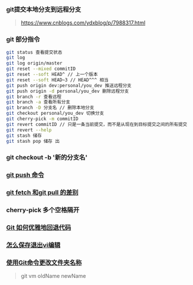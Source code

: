 ### git提交本地分支到远程分支
> https://www.cnblogs.com/ydxblog/p/7988317.html
### git 部分指令
```bash
git status 查看提交状态
git log
git log origin/master
git reset --mixed commitID
git reset --soft HEAD^ // 上一个版本
git reset --soft HEAD~3 // HEAD^^^ 相当
git push origin dev:personal/you_dev 推送远程分支
git push origin -d personal/you_dev 删除远程分支
git branch -r 查看远程
git branch -a 查看所有分支
git branch -D 分支名 // 删除本地分支
git checkout personal/you_dev 切换分支
git cherry-pick -m commitID
git revert commitID // 只是一条当前提交，而不是从现在到目标提交之间的所有提交
git revert --help
git stash 储存
git stash pop 储存 出
```

### git checkout -b '新的分支名'
### [git push 命令](https://www.runoob.com/git/git-push.html)
### [git fetch 和git pull 的差别](https://www.cnblogs.com/windok/p/13291414.html)
### cherry-pick 多个空格隔开
### [Git 如何优雅地回退代码](https://www.cnblogs.com/zhenbianshu/p/12018714.html)
### [怎么保存退出vi编辑](https://www.cnblogs.com/love-feng/p/12340629.html)
### [使用Git命令更改文件夹名称](https://www.dazhuanlan.com/2020/01/06/5e1299730482c/)
>git vm oldName newName